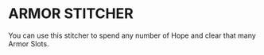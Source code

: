 # ARMOR STITCHER

You can use this stitcher to spend any number of Hope and clear that many Armor Slots.
